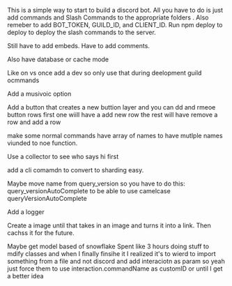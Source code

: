This is a simple way to start to build a discord bot. All you have to do is just
add commands and Slash Commands to the appropriate folders . Also remeber to add
BOT_TOKEN, GUILD_ID, and CLIENT_ID. Run npm deploy to deploy to deploy the slash
commands to the server.

Still have to add embeds. Have to add comments.

Also have database or cache mode

Like on vs once add a dev so only use that during deelopment guild ocmmands

Add a musivoic option

Add a button that creates a new buttion layer and you can dd and rmeoe button
rows first one wiill have a add new row the rest will have remove a row and add
a row

make some normal commands have array of names to have mutlple names viunded to
noe function.

Use a collector to see who says hi first

add a cli comamdn to convert to sharding easy.

Maybe move name from query_version so you have to do this:
query_versionAutoComplete to be able to use camelcase queryVersionAutoComplete

Add a logger

Create a image until that takes in an image and turns it into a link. Then
cachss it for the future.

Maybe get model based of snowflake Spent like 3 hours doing stuff to mdify
classes and when I finally finsihe it I realized it's to wierd to import
something from a file and not discord and add interaciotn as param so yeah just
force them to use interaction.commandName as customID or until I get a better
idea
